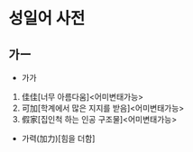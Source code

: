 # 성일어 사전
## 가ー
* 가가
1. 佳佳[너무 아름다움]<어미변태가능>
2. 可加[학계에서 많은 지지를 받음]<어미변태가능>
3. 假﻿家[집인척 하는 인공 구조물]<어미변태가능>






* 가력(加力)[힘을 더함]
